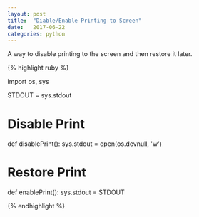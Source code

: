 ```yaml
---
layout: post
title:  "Diable/Enable Printing to Screen"
date:   2017-06-22
categories: python
---
```


A way to disable printing to the screen and then restore it later. 

{% highlight ruby %}

import os, sys

STDOUT = sys.stdout

# Disable Print
def disablePrint():
    sys.stdout = open(os.devnull, 'w')

# Restore Print
def enablePrint():
    sys.stdout = STDOUT
    
{% endhighlight %}     
    


